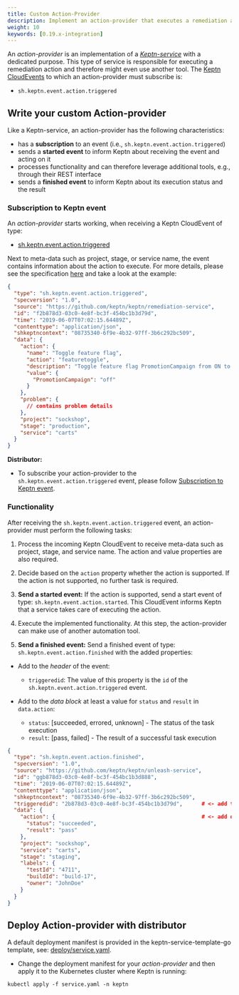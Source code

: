 ```yaml
---
title: Custom Action-Provider
description: Implement an action-provider that executes a remediation action as response to a problem.
weight: 10
keywords: [0.19.x-integration]
---
```


An *action-provider* is an implementation of a [*Keptn-service*](../custom_integration/#write-your-keptn-service) with a dedicated purpose. This type of service is responsible for executing a remediation action and therefore might even use another tool. The [Keptn CloudEvents](../custom_integration/#cloudevents) to which an action-provider must subscribe is:

- `sh.keptn.event.action.triggered`

## Write your custom Action-provider

Like a Keptn-service, an action-provider has the following characteristics: 

* has a **subscription** to an event (i.e., `sh.keptn.event.action.triggered`)
* sends a **started event** to inform Keptn about receiving the event and acting on it
* processes functionality and can therefore leverage additional tools, e.g., through their REST interface
* sends a **finished event** to inform Keptn about its execution status and the result 

### Subscription to Keptn event

An *action-provider* starts working, when receiving a Keptn CloudEvent of type:

-  [sh.keptn.event.action.triggered](https://github.com/keptn/spec/blob/0.2.2/cloudevents.md#action-triggered)

Next to meta-data such as project, stage, or service name, the event contains information about the action to execute. For more details, please see the specification [here](https://github.com/keptn/spec/blob/0.2.2/cloudevents.md#action-triggered) and take a look at the example: 


```json
{
  "type": "sh.keptn.event.action.triggered",
  "specversion": "1.0",
  "source": "https://github.com/keptn/keptn/remediation-service",
  "id": "f2b878d3-03c0-4e8f-bc3f-454bc1b3d79d",
  "time": "2019-06-07T07:02:15.64489Z",
  "contenttype": "application/json",
  "shkeptncontext": "08735340-6f9e-4b32-97ff-3b6c292bc509",
  "data": {    
    "action": {
      "name": "Toggle feature flag",
      "action": "featuretoggle",
      "description": "Toggle feature flag PromotionCampaign from ON to OFF.",
      "value": {
        "PromotionCampaign": "off"
      }
    },
    "problem": {
      // contains problem details
    },
    "project": "sockshop",
    "stage": "production",
    "service": "carts"
  }
}
```

**Distributor:**

* To subscribe your action-provider to the `sh.keptn.event.action.triggered` event, please follow [Subscription to Keptn event](../custom_integration/#subscription-to-a-triggered-event).

### Functionality 

After receiving the `sh.keptn.event.action.triggered` event, an action-provider must perform the following tasks:

1. Process the incoming Keptn CloudEvent to receive meta-data such as project, stage, and service name. The action and value properties are also required.

2. Decide based on the `action` property whether the action is supported. If the action is not supported, no further task is required.

3. **Send a started event:** If the action is supported, send a start event of type: `sh.keptn.event.action.started`. This CloudEvent informs Keptn that a service takes care of executing the action. 

4. Execute the implemented functionality. At this step, the action-provider can make use of another automation tool. 

5. **Send a finished event:** Send a finished event of type: `sh.keptn.event.action.finished` with the added properties:  

  * Add to the *header* of the event: 
      * `triggeredid`: The value of this property is the `id` of the `sh.keptn.event.action.triggered` event. 

  * Add to the *data block* at least a value for `status` and `result` in `data.action`:
     * `status`: [succeeded, errored, unknown] - The status of the task execution
      * `result`: [pass, failed] - The result of a successful task execution 

```json
{
  "type": "sh.keptn.event.action.finished",
  "specversion": "1.0",
  "source": "https://github.com/keptn/keptn/unleash-service",
  "id": "ggb878d3-03c0-4e8f-bc3f-454bc1b3d888",
  "time": "2019-06-07T07:02:15.64489Z",
  "contenttype": "application/json",
  "shkeptncontext": "08735340-6f9e-4b32-97ff-3b6c292bc509",
  "triggeredid": "2b878d3-03c0-4e8f-bc3f-454bc1b3d79d",      # <- add triggeredid
  "data": {
    "action": {                                              # <- add data.action
      "status": "succeeded",
      "result": "pass"
    },
    "project": "sockshop",
    "service": "carts",
    "stage": "staging",
    "labels": {
      "testId": "4711",
      "buildId": "build-17",
      "owner": "JohnDoe"
    }
  }
}
```

## Deploy Action-provider with distributor

A default deployment manifest is provided in the keptn-service-template-go template, see: [deploy/service.yaml](https://github.com/keptn-sandbox/keptn-service-template-go/tree/0.14.0/chart). 

* Change the deployment manifest for your *action-provider* and then apply it to the Kubernetes cluster where Keptn is running:

```console
kubectl apply -f service.yaml -n keptn
```

